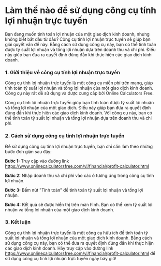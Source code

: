 Làm thế nào để sử dụng công cụ tính lợi nhuận trực tuyến
========================================================

Bạn đang muốn tính toán lợi nhuận của một giao dịch kinh doanh, nhưng không biết bắt đầu từ đâu? Công cụ tính lợi nhuận trực tuyến sẽ giúp bạn giải quyết vấn đề này. Bằng cách sử dụng công cụ này, bạn có thể tính toán được tỷ suất lợi nhuận và tổng lợi nhuận dựa trên doanh thu và chi phí. Điều này giúp bạn đưa ra quyết định đúng đắn khi thực hiện các giao dịch kinh doanh.

### 1. Giới thiệu về công cụ tính lợi nhuận trực tuyến

Công cụ tính lợi nhuận trực tuyến là một công cụ miễn phí trên mạng, giúp tính toán tỷ suất lợi nhuận và tổng lợi nhuận của một giao dịch kinh doanh. Công cụ này rất dễ sử dụng và được cung cấp bởi Online Calculators Free.

Công cụ tính lợi nhuận trực tuyến giúp bạn tính toán được tỷ suất lợi nhuận và tổng lợi nhuận của một giao dịch. Điều này giúp bạn đưa ra quyết định đúng đắn khi thực hiện các giao dịch kinh doanh. Với công cụ này, bạn có thể tính toán tỷ suất lợi nhuận và tổng lợi nhuận dựa trên doanh thu và chi phí.

### 2. Cách sử dụng công cụ tính lợi nhuận trực tuyến

Để sử dụng công cụ tính lợi nhuận trực tuyến, bạn chỉ cần làm theo những bước đơn giản sau đây:

**Bước 1:** Truy cập vào đường link <https://www.onlinecalculatorsfree.com/vi/financial/profit-calculator.html>

**Bước 2:** Nhập doanh thu và chi phí vào các ô tương ứng trong công cụ tính lợi nhuận.

**Bước 3:** Bấm nút "Tính toán" để tính toán tỷ suất lợi nhuận và tổng lợi nhuận.

**Bước 4:** Kết quả sẽ được hiển thị trên màn hình. Bạn có thể xem tỷ suất lợi nhuận và tổng lợi nhuận của một giao dịch kinh doanh.

### 3. Kết luận

Công cụ tính lợi nhuận trực tuyến là một công cụ hữu ích để tính toán tỷ suất lợi nhuận và tổng lợi nhuận của một giao dịch kinh doanh. Bằng cách sử dụng công cụ này, bạn có thể đưa ra quyết định đúng đắn khi thực hiện các giao dịch kinh doanh. Hãy truy cập vào đường link <https://www.onlinecalculatorsfree.com/vi/financial/profit-calculator.html> để sử dụng công cụ tính lợi nhuận trực tuyến ngay bây giờ!